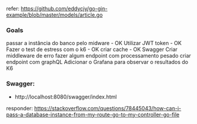 refer: https://github.com/eddycjy/go-gin-example/blob/master/models/article.go

### Goals
passar a instância do banco pelo midware - OK
Utilizar JWT token - OK
Fazer o test de estress com o k6 - OK
criar cache - OK
Swagger
Criar middleware de erro
fazer algum endpoint com processamento pesado
criar endpoint com graphQL
Adicionar o Grafana para observar o resultados do K6

### Swagger:
-  http://localhost:8080/swagger/index.html

responder:
https://stackoverflow.com/questions/78445043/how-can-i-pass-a-database-instance-from-my-route-go-to-my-controller-go-file